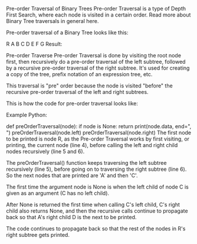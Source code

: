 Pre-order Traversal of Binary Trees
Pre-order Traversal is a type of Depth First Search, where each node is visited in a certain order. Read more about Binary Tree traversals in general here.

Pre-order traversal of a Binary Tree looks like this:

R
A
B
C
D
E
F
G
Result:

Pre-order Traverse
Pre-order Traversal is done by visiting the root node first, then recursively do a pre-order traversal of the left subtree, followed by a recursive pre-order traversal of the right subtree. It's used for creating a copy of the tree, prefix notation of an expression tree, etc.

This traversal is "pre" order because the node is visited "before" the recursive pre-order traversal of the left and right subtrees.

This is how the code for pre-order traversal looks like:

Example
Python:

def preOrderTraversal(node):
    if node is None:
        return
    print(node.data, end=", ")
    preOrderTraversal(node.left)
    preOrderTraversal(node.right)
The first node to be printed is node R, as the Pre-order Traversal works by first visiting, or printing, the current node (line 4), before calling the left and right child nodes recursively (line 5 and 6).

The preOrderTraversal() function keeps traversing the left subtree recursively (line 5), before going on to traversing the right subtree (line 6). So the next nodes that are printed are 'A' and then 'C'.

The first time the argument node is None is when the left child of node C is given as an argument (C has no left child).

After None is returned the first time when calling C's left child, C's right child also returns None, and then the recursive calls continue to propagate back so that A's right child D is the next to be printed.

The code continues to propagate back so that the rest of the nodes in R's right subtree gets printed.

